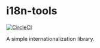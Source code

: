 # i18n-tools

[![CircleCI](https://dl.circleci.com/status-badge/img/gh/golgotha/i18n-tools/tree/master.svg?style=svg)](https://dl.circleci.com/status-badge/redirect/gh/golgotha/i18n-tools/tree/master)

A simple internationalization library.
